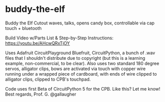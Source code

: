 # buddy-the-elf
Buddy the Elf Cutout waves, talks, opens candy box, controllable via cap touch + bluetooth

Build Video w/Parts List & Step-by-Step Instructions:
https://youtu.be/AHcwQRxTjOY

Uses Adafruit CircuitPlayground Bluefruit, CircuitPython, a bunch of .wav files that I shouldn't distribute due to copyright (but this is a learning example, non-commercial, to be clear).
Also uses two standard 180 degree servos, alligator clips, bows are activated via touch with copper wire running under a wrapped piece of cardboard, with ends of wire clipped to alligator clips, clipped to CPB's touchpad.

Code uses first Beta of CircuitPython 5 for the CPB.
Like this? Let me know! Best regards,
Prof. G.
@gallaugher

